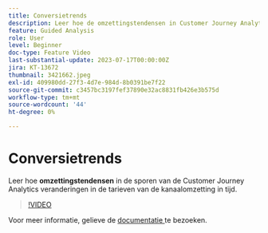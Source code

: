 ```yaml
---
title: Conversietrends
description: Leer hoe de omzettingstendensen in Customer Journey Analytics veranderingen in trechter omzettingspercentages in tijd volgen.
feature: Guided Analysis
role: User
level: Beginner
doc-type: Feature Video
last-substantial-update: 2023-07-17T00:00:00Z
jira: KT-13672
thumbnail: 3421662.jpeg
exl-id: 409980dd-27f3-4d7e-984d-8b0391be7f22
source-git-commit: c3457bc3197fef37890e32ac8831fb426e3b575d
workflow-type: tm+mt
source-wordcount: '44'
ht-degree: 0%

---
```


# Conversietrends

Leer hoe **omzettingstendensen** in de sporen van de Customer Journey Analytics veranderingen in de tarieven van de kanaalomzetting in tijd.

>[!VIDEO](https://video.tv.adobe.com/v/3421662/?learn=on)

Voor meer informatie, gelieve de [ documentatie ](https://experienceleague.adobe.com/docs/analytics-platform/using/guided-analysis/funnel/conversion-trends.html) te bezoeken.
